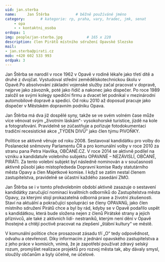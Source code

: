 ```yaml
---
uid: jan.sterba
name:     Jan Štěrba      		# běžně používáné jméno
category:       # kategorie: rp, praha, vary, hradec, jmk, senat
    - opa
    - - kontaktni_osoba
ordopa: 1
img: people/jan-sterba.jpg           # 165 x 220
description: člen Pirátů místního sdružení Opavské Slezsko
mail:
- jan.sterba@pirati.cz
mob: +420 602 533 993
ordpak: 3
---
```

Jan Štěrba se narodil v roce 1962 v Opavě v rodině lékaře jako třetí dítě a druhé z dvojčat.
Vystudoval střední zemědělskotechnickou školu v Opavě.Po absolvování základní vojenské služby začal pracovat v dopravě, nejprve jako závozník, poté jako řidič a nakonec jako dispečer. Po roce 1989 založil se svými kolegy spediční firmu a dvacet let podnikal v mezinárodní automobilové dopravě a spedici. Od roku 2010 až doposud pracuje jako dispečer v Městském dopravním podniku Opava.

Jan Štěrba má dva již dospělé syny, takže se ve svém volném čase může více věnovat svým „životním láskám“- vysokohorské turistice, jízdě na kole a fotografování. Pravidelně se zúčastňuje a pořizuje fotodokumentaci tradiční recesistické akce „TÝDEN DIVŮ“ jako člen týmu PIVOŇKY.

 Politice se aktivně věnuje od roku 2008. Sestavoval kandidátku pro volby do Poslanecké sněmovny Parlamentu ČR a pro komunální volby v roce 2010 za stranu pana Petra Havlíka, OBČANÉ.CZ. V roce 2014 se aktivně podílel na vzniku a kandidatuře volebního subjektu OPAVANÉ – NEZÁVISLÍ, OBČANÉ, PIRÁTI. Za tento volební subjekt byl následně nominován a v současnosti aktivně působí jako místopředseda Dopravní komise Rady statutárního města Opavy a člen Majetkové komise. I když se zatím nestal členem zastupitelstva, pravidelně se účastní každého zasedání ZMO.
 
Jan Štěrba se i v tomto předvolebním období aktivně zasazuje o sestavení kandidátky zaručující nominaci kvalitních odborníků do Zastupitelstva města Opavy, za kterými stojí prokazatelná odborná praxe a životní zkušenosti. Staví na aktuální a pokračující spolupráci se členy OPAVANů, jako člen místního sdružení Pirátů chce a byl by rád, kdyby se v Opavě podařilo uspět s kandidátkou, která bude složena nejen z členů Pirátské strany a jejich příznivců, ale také z aktivních lidí- nestraníků, kterým není dění v Opavě lhostejné a chtějí poctivě pracovat na zlepšení „štábní kultury“ ve městě. 

V komunální politice chce prosazovat zásadu tří „O“ tedy odpovědnost, odvahu a otevřenost. Díky informacím z jednání opavského zastupitelstva a z jeho práce v komisích, vnímá, že je zapotřebí používat zdravý selský rozum, promýšlet realizace projektů pro rozvoj města tak, aby dávaly smysl, sloužily občanům a byly účelné, ne účelové. 
